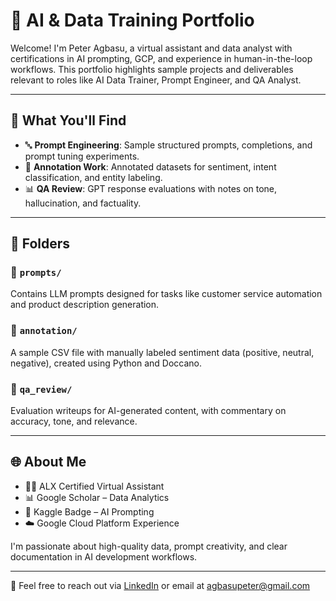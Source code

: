# 🧠 AI & Data Training Portfolio

Welcome! I'm Peter Agbasu, a virtual assistant and data analyst with certifications in AI prompting, GCP, and experience in human-in-the-loop workflows. This portfolio highlights sample projects and deliverables relevant to roles like AI Data Trainer, Prompt Engineer, and QA Analyst.

---

## 📌 What You'll Find

- 🔤 **Prompt Engineering**: Sample structured prompts, completions, and prompt tuning experiments.
- 🧾 **Annotation Work**: Annotated datasets for sentiment, intent classification, and entity labeling.
- 📊 **QA Review**: GPT response evaluations with notes on tone, hallucination, and factuality.

---

## 📂 Folders

### 📁 `prompts/`
Contains LLM prompts designed for tasks like customer service automation and product description generation.

### 📁 `annotation/`
A sample CSV file with manually labeled sentiment data (positive, neutral, negative), created using Python and Doccano.

### 📁 `qa_review/`
Evaluation writeups for AI-generated content, with commentary on accuracy, tone, and relevance.

---

## 🌐 About Me
- 👩‍💻 ALX Certified Virtual Assistant
- 📊 Google Scholar – Data Analytics
- 🧠 Kaggle Badge – AI Prompting
- ☁️ Google Cloud Platform Experience

I'm passionate about high-quality data, prompt creativity, and clear documentation in AI development workflows.

---

📩 Feel free to reach out via [LinkedIn](http://www.linkedin.com/in/peter-agbasu) or email at agbasupeter@gmail.com
